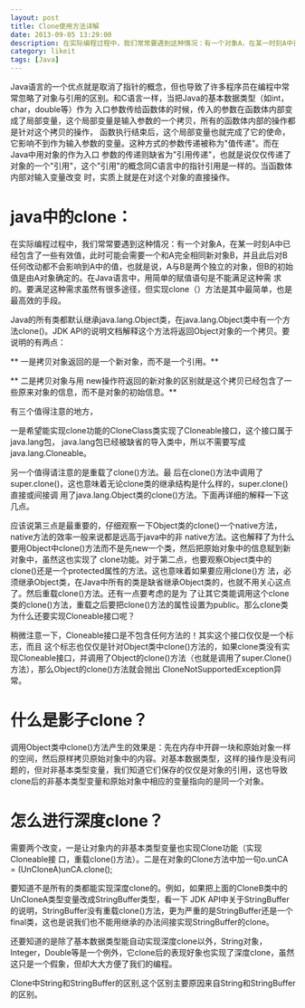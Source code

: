 ```yaml
---
layout: post
title: Clone使用方法详解
date: 2013-09-05 13:29:00
description: 在实际编程过程中，我们常常要遇到这种情况：有一个对象A，在某一时刻A中已经包含了一些有效值，此时可能会需要一个和A完全相同新对象B，并且此后对B 任何改动都不会影响到A中的值，也就是说，A与B是两个独立的对象，但B的初始值是由A对象确定的。在Java语言中，用简单的赋值语句是不能满足这种需 求的。要满足这种需求虽然有很多途径，但实现clone（）方法是其中最简单，也是最高效的手段。
category: likeit
tags: [Java]
---
```


Java语言的一个优点就是取消了指针的概念，但也导致了许多程序员在编程中常常忽略了对象与引用的区别。和C语言一样，当把Java的基本数据类型（如int，char，double等）作为 入口参数传给函数体的时候，传入的参数在函数体内部变成了局部变量，这个局部变量是输入参数的一个拷贝，所有的函数体内部的操作都是针对这个拷贝的操作， 函数执行结束后，这个局部变量也就完成了它的使命，它影响不到作为输入参数的变量。这种方式的参数传递被称为"值传递"。而在Java中用对象的作为入口 参数的传递则缺省为"引用传递"，也就是说仅仅传递了对象的一个"引用"，这个"引用"的概念同C语言中的指针引用是一样的。当函数体内部对输入变量改变 时，实质上就是在对这个对象的直接操作。

# java中的clone：

在实际编程过程中，我们常常要遇到这种情况：有一个对象A，在某一时刻A中已经包含了一些有效值，此时可能会需要一个和A完全相同新对象B，并且此后对B 任何改动都不会影响到A中的值，也就是说，A与B是两个独立的对象，但B的初始值是由A对象确定的。在Java语言中，用简单的赋值语句是不能满足这种需 求的。要满足这种需求虽然有很多途径，但实现clone（）方法是其中最简单，也是最高效的手段。

Java的所有类都默认继承java.lang.Object类，在java.lang.Object类中有一个方法clone()。JDK API的说明文档解释这个方法将返回Object对象的一个拷贝。要说明的有两点：

** 一是拷贝对象返回的是一个新对象，而不是一个引用。**

** 二是拷贝对象与用 new操作符返回的新对象的区别就是这个拷贝已经包含了一些原来对象的信息，而不是对象的初始信息。**

有三个值得注意的地方，

一是希望能实现clone功能的CloneClass类实现了Cloneable接口，这个接口属于java.lang包， java.lang包已经被缺省的导入类中，所以不需要写成java.lang.Cloneable。

另一个值得请注意的是重载了clone()方法。最 后在clone()方法中调用了super.clone()，这也意味着无论clone类的继承结构是什么样的，super.clone()直接或间接调 用了java.lang.Object类的clone()方法。下面再详细的解释一下这几点。

应该说第三点是最重要的，仔细观察一下Object类的clone()一个native方法，native方法的效率一般来说都是远高于java中的非 native方法。这也解释了为什么要用Object中clone()方法而不是先new一个类，然后把原始对象中的信息赋到新对象中，虽然这也实现了 clone功能。对于第二点，也要观察Object类中的clone()还是一个protected属性的方法。这也意味着如果要应用clone()方 法，必须继承Object类，在Java中所有的类是缺省继承Object类的，也就不用关心这点了。然后重载clone()方法。还有一点要考虑的是为 了让其它类能调用这个clone类的clone()方法，重载之后要把clone()方法的属性设置为public。那么clone类为什么还要实现Cloneable接口呢？

稍微注意一下，Cloneable接口是不包含任何方法的！其实这个接口仅仅是一个标志，而且 这个标志也仅仅是针对Object类中clone()方法的，如果clone类没有实现Cloneable接口，并调用了Object的clone()方法（也就是调用了super.Clone()方法），那么Object的clone()方法就会抛出 CloneNotSupportedException异常。

# 什么是影子clone？

调用Object类中clone()方法产生的效果是：先在内存中开辟一块和原始对象一样的空间，然后原样拷贝原始对象中的内容。对基本数据类型，这样的操作是没有问题的，但对非基本类型变量，我们知道它们保存的仅仅是对象的引用，这也导致clone后的非基本类型变量和原始对象中相应的变量指向的是同一个对象。


# 怎么进行深度clone？

需要两个改变，一是让对象内的非基本类型变量也实现Clone功能（实现Cloneable接 口，重载clone()方法）。二是在对象的Clone方法中加一句o.unCA = (UnCloneA)unCA.clone();

要知道不是所有的类都能实现深度clone的。例如，如果把上面的CloneB类中的UnCloneA类型变量改成StringBuffer类型，看一下 JDK API中关于StringBuffer的说明，StringBuffer没有重载clone()方法，更为严重的是StringBuffer还是一个 final类，这也是说我们也不能用继承的办法间接实现StringBuffer的clone。

还要知道的是除了基本数据类型能自动实现深度clone以外，String对象，Integer，Double等是一个例外，它clone后的表现好象也实现了深度clone，虽然这只是一个假象，但却大大方便了我们的编程。

Clone中String和StringBuffer的区别,这个区别主要原因来自String和StringBuffer的区别。

